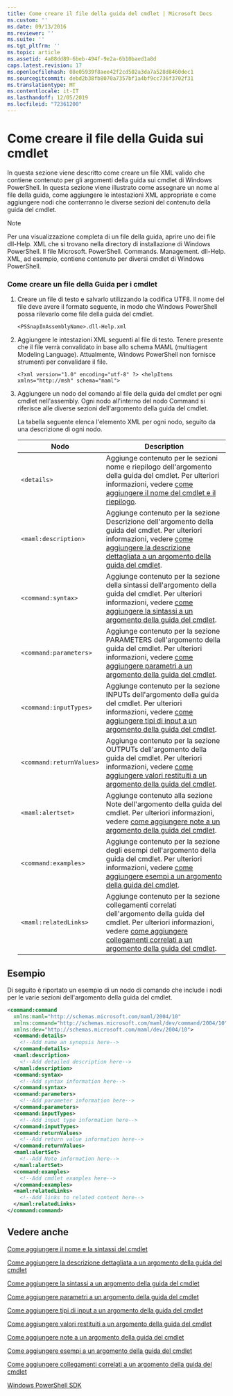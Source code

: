 ```yaml
---
title: Come creare il file della guida del cmdlet | Microsoft Docs
ms.custom: ''
ms.date: 09/13/2016
ms.reviewer: ''
ms.suite: ''
ms.tgt_pltfrm: ''
ms.topic: article
ms.assetid: 4a88dd89-6beb-494f-9e2a-6b10baed1a8d
caps.latest.revision: 17
ms.openlocfilehash: 08e05939f8aee42f2cd502a3da7a528d8460dec1
ms.sourcegitcommit: debd2b38fb8070a7357bf1a4bf9cc736f3702f31
ms.translationtype: MT
ms.contentlocale: it-IT
ms.lasthandoff: 12/05/2019
ms.locfileid: "72361200"
---
```

# <a name="how-to-create-the-cmdlet-help-file"></a>Come creare il file della Guida sui cmdlet

In questa sezione viene descritto come creare un file XML valido che contiene contenuto per gli argomenti della guida sui cmdlet di Windows PowerShell. In questa sezione viene illustrato come assegnare un nome al file della guida, come aggiungere le intestazioni XML appropriate e come aggiungere nodi che conterranno le diverse sezioni del contenuto della guida del cmdlet.

> [!NOTE]
> Per una visualizzazione completa di un file della guida, aprire uno dei file dll-Help. XML che si trovano nella directory di installazione di Windows PowerShell. Il file Microsoft. PowerShell. Commands. Management. dll-Help. XML, ad esempio, contiene contenuto per diversi cmdlet di Windows PowerShell.

### <a name="how-to-create-a-cmdlet-help-file"></a>Come creare un file della Guida per i cmdlet

1. Creare un file di testo e salvarlo utilizzando la codifica UTF8. Il nome del file deve avere il formato seguente, in modo che Windows PowerShell possa rilevarlo come file della guida del cmdlet.

   `<PSSnapInAssemblyName>.dll-Help.xml`

2. Aggiungere le intestazioni XML seguenti al file di testo. Tenere presente che il file verrà convalidato in base allo schema MAML (multiagent Modeling Language). Attualmente, Windows PowerShell non fornisce strumenti per convalidare il file.

   `<?xml version="1.0" encoding="utf-8" ?> <helpItems xmlns="http://msh" schema="maml">`

3. Aggiungere un nodo del comando al file della guida del cmdlet per ogni cmdlet nell'assembly. Ogni nodo all'interno del nodo Command si riferisce alle diverse sezioni dell'argomento della guida del cmdlet.

   La tabella seguente elenca l'elemento XML per ogni nodo, seguito da una descrizione di ogni nodo.

   |Nodo|Description|
   |----------|-----------------|
   |`<details>`|Aggiunge contenuto per le sezioni nome e riepilogo dell'argomento della guida del cmdlet. Per ulteriori informazioni, vedere [come aggiungere il nome del cmdlet e il riepilogo](./how-to-add-the-cmdlet-name-and-synopsis-to-a-cmdlet-help-topic.md).|
   |`<maml:description>`|Aggiunge contenuto per la sezione Descrizione dell'argomento della guida del cmdlet. Per ulteriori informazioni, vedere [come aggiungere la descrizione dettagliata a un argomento della guida del cmdlet](./how-to-add-a-cmdlet-description.md).|
   |`<command:syntax>`|Aggiunge contenuto per la sezione della sintassi dell'argomento della guida del cmdlet. Per ulteriori informazioni, vedere [come aggiungere la sintassi a un argomento della guida del cmdlet](./how-to-add-syntax-to-a-cmdlet-help-topic.md).|
   |`<command:parameters>`|Aggiunge contenuto per la sezione PARAMETERS dell'argomento della guida del cmdlet. Per ulteriori informazioni, vedere [come aggiungere parametri a un argomento della guida del cmdlet](./how-to-add-parameter-information.md).|
   |`<command:inputTypes>`|Aggiunge contenuto per la sezione INPUTs dell'argomento della guida del cmdlet. Per ulteriori informazioni, vedere [come aggiungere tipi di input a un argomento della guida del cmdlet](./how-to-add-input-types-to-a-cmdlet-help-topic.md).|
   |`<command:returnValues>`|Aggiunge contenuto per la sezione OUTPUTs dell'argomento della guida del cmdlet. Per ulteriori informazioni, vedere [come aggiungere valori restituiti a un argomento della guida del cmdlet](./how-to-add-return-values-to-a-cmdlet-help-topic.md).|
   |`<maml:alertset>`|Aggiunge contenuto alla sezione Note dell'argomento della guida del cmdlet. Per ulteriori informazioni, vedere [come aggiungere note a un argomento della guida del cmdlet](./how-to-add-notes-to-a-cmdlet-help-topic.md).|
   |`<command:examples>`|Aggiunge contenuto per la sezione degli esempi dell'argomento della guida del cmdlet. Per ulteriori informazioni, vedere [come aggiungere esempi a un argomento della guida del cmdlet](./how-to-add-examples-to-a-cmdlet-help-topic.md).|
   |`<maml:relatedLinks>`|Aggiunge contenuto per la sezione collegamenti correlati dell'argomento della guida del cmdlet. Per ulteriori informazioni, vedere [come aggiungere collegamenti correlati a un argomento della guida del cmdlet](./how-to-add-related-links-to-a-cmdlet-help-topic.md).|

## <a name="example"></a>Esempio

 Di seguito è riportato un esempio di un nodo di comando che include i nodi per le varie sezioni dell'argomento della guida del cmdlet.

```xml
<command:command
  xmlns:maml="http://schemas.microsoft.com/maml/2004/10"
  xmlns:command="http://schemas.microsoft.com/maml/dev/command/2004/10"
  xmlns:dev="http://schemas.microsoft.com/maml/dev/2004/10">
  <command:details>
    <!--Add name an synopsis here-->
  </command:details>
  <maml:description>
    <!--Add detailed description here-->
  </maml:description>
  <command:syntax>
    <!--Add syntax information here-->
  </command:syntax>
  <command:parameters>
    <!--Add parameter information here-->
  </command:parameters>
  <command:inputTypes>
    <!--Add input type information here-->
  </command:inputTypes>
  <command:returnValues>
    <!--Add return value information here-->
  </command:returnValues>
  <maml:alertSet>
    <!--Add Note information here-->
  </maml:alertSet>
  <command:examples>
    <!--Add cmdlet examples here-->
  </command:examples>
  <maml:relatedLinks>
    <!--Add links to related content here-->
  </maml:relatedLinks>
</command:command>
```

## <a name="see-also"></a>Vedere anche

 [Come aggiungere il nome e la sintassi del cmdlet](./how-to-add-the-cmdlet-name-and-synopsis-to-a-cmdlet-help-topic.md)

 [Come aggiungere la descrizione dettagliata a un argomento della guida del cmdlet](./how-to-add-a-cmdlet-description.md)

 [Come aggiungere la sintassi a un argomento della guida del cmdlet](./how-to-add-syntax-to-a-cmdlet-help-topic.md)

 [Come aggiungere parametri a un argomento della guida del cmdlet](./how-to-add-parameter-information.md)

 [Come aggiungere tipi di input a un argomento della guida del cmdlet](./how-to-add-input-types-to-a-cmdlet-help-topic.md)

 [Come aggiungere valori restituiti a un argomento della guida del cmdlet](./how-to-add-return-values-to-a-cmdlet-help-topic.md)

 [Come aggiungere note a un argomento della guida del cmdlet](./how-to-add-notes-to-a-cmdlet-help-topic.md)

 [Come aggiungere esempi a un argomento della guida del cmdlet](./how-to-add-examples-to-a-cmdlet-help-topic.md)

 [Come aggiungere collegamenti correlati a un argomento della guida del cmdlet](./how-to-add-related-links-to-a-cmdlet-help-topic.md)

 [Windows PowerShell SDK](../windows-powershell-reference.md)